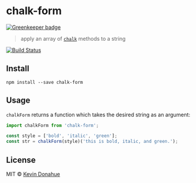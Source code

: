 # chalk-form

[![Greenkeeper badge](https://badges.greenkeeper.io/kevmannn/chalk-form.svg)](https://greenkeeper.io/)

> apply an array of [`chalk`](https://github.com/chalk/chalk) methods to a string

[![Build Status](https://travis-ci.org/kevmannn/chalk-form.svg?branch=master)](https://travis-ci.org/kevmannn/chalk-form)

## Install

```console
npm install --save chalk-form
```

## Usage

`chalkForm` returns a function which takes the desired string as an argument:

```js
import chalkForm from 'chalk-form';

const style = ['bold', 'italic', 'green'];
const str = chalkForm(style)('this is bold, italic, and green.');
```

## License

MIT © [Kevin Donahue](https://twitter.com/nonnontrivial)

